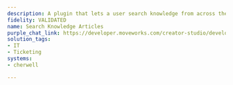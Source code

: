 ```yaml
---
description: A plugin that lets a user search knowledge from across the organization.
fidelity: VALIDATED
name: Search Knowledge Articles
purple_chat_link: https://developer.moveworks.com/creator-studio/developer-tools/purple-chat/?conversation=%7B%22startTimestamp%22%3A%2211%3A43+AM%22%2C%22messages%22%3A%5B%7B%22parts%22%3A%5B%7B%22richText%22%3A%22Hey%2C+can+you+show+me+the+latest+product+roadmap%3F%22%7D%5D%2C%22role%22%3A%22user%22%7D%2C%7B%22parts%22%3A%5B%7B%22richText%22%3A%22I+found+the+document+titled+%27Product+Roadmap+2025%27+in+the+%27Product+Planning%27+folder.+Would+you+like+to+view+the+latest+update%3F%22%7D%5D%2C%22role%22%3A%22assistant%22%7D%2C%7B%22parts%22%3A%5B%7B%22richText%22%3A%22Yes%2C+please%22%7D%5D%2C%22role%22%3A%22user%22%7D%2C%7B%22parts%22%3A%5B%7B%22richText%22%3A%22Okay%2C+here%27s+the+latest+product+roadmap%3A%22%7D%2C%7B%22richText%22%3A%22%3Ch2%3EProduct+Roadmap+2025%3C%2Fh2%3E%5Cn%3Cp%3E%3Cb%3EQ1+Goals%3A%3C%2Fb%3E%3C%2Fp%3E%5Cn%3Cul%3E%5Cn+%3Cli%3EComplete+user+research%3C%2Fli%3E%5Cn+%3Cli%3EDesign+initial+prototypes%3C%2Fli%3E%5Cn%3C%2Ful%3E%5Cn%3Cp%3E%3Cb%3EQ2+Goals%3A%3C%2Fb%3E%3C%2Fp%3E%5Cn%3Cul%3E%5Cn+%3Cli%3EDevelop+core+features%3C%2Fli%3E%5Cn+%3Cli%3ERun+beta+testing%3C%2Fli%3E%5Cn%3C%2Ful%3E%5Cn%3Cp%3E%3Cb%3EQ3+Goals%3A%3C%2Fb%3E%3C%2Fp%3E%5Cn%3Cul%3E%5Cn+%3Cli%3ELaunch+version+1.0%3C%2Fli%3E%5Cn+%3Cli%3EGather+user+feedback%3C%2Fli%3E%5Cn%3C%2Ful%3E%5Cn%3Cp%3E%3Cb%3EQ4+Goals%3A%3C%2Fb%3E%3C%2Fp%3E%5Cn%3Cul%3E%5Cn+%3Cli%3EImplement+improvements%3C%2Fli%3E%5Cn+%3Cli%3EPlan+next+phase%3C%2Fli%3E%5Cn%3C%2Ful%3E%22%7D%5D%2C%22role%22%3A%22assistant%22%7D%5D%7D
solution_tags:
- IT
- Ticketing
systems:
- cherwell

---
```

